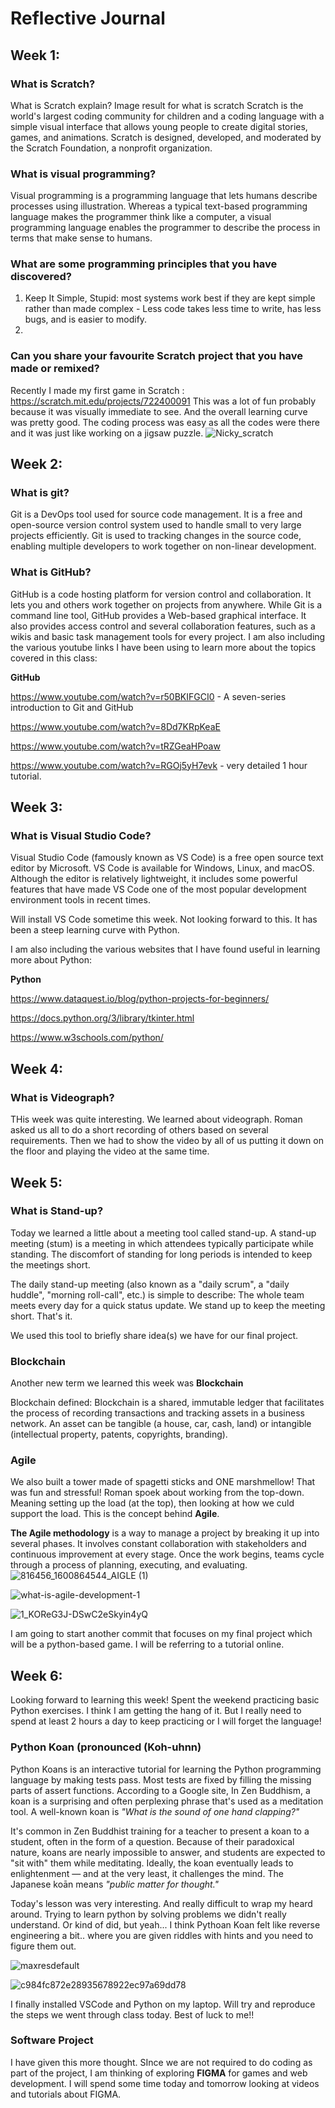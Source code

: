 # Reflective Journal

## Week 1:

### What is Scratch?
What is Scratch explain?
Image result for what is scratch
Scratch is the world's largest coding community for children and a coding language with a simple visual interface that allows young people to create digital stories, games, and animations. Scratch is designed, developed, and moderated by the Scratch Foundation, a nonprofit organization.

### What is visual programming?
Visual programming is a programming language that lets humans describe processes using illustration. Whereas a typical text-based programming language makes the programmer think like a computer, a visual programming language enables the programmer to describe the process in terms that make sense to humans.

### What are some programming principles that you have discovered?
1. Keep It Simple, Stupid: most systems work best if they are kept simple rather than made complex - Less code takes less time to write, has less bugs, and is easier to modify.
2. 

### Can you share your favourite Scratch project that you have made or remixed?
Recently I made my first game in Scratch : https://scratch.mit.edu/projects/722400091
This was a lot of fun probably because it was visually immediate to see. And the overall learning curve was pretty good.
The coding process was easy as all the codes were there and it was just like working on a jigsaw puzzle.
![Nicky_scratch](https://user-images.githubusercontent.com/110507439/187025780-98b41160-f215-4be2-afc4-6d8930f4ed79.png)
##



## Week 2:

### What is git?
Git is a DevOps tool used for source code management. It is a free and open-source version control system used to handle small to very large projects efficiently. Git is used to tracking changes in the source code, enabling multiple developers to work together on non-linear development.

### What is GitHub?
GitHub is a code hosting platform for version control and collaboration. It lets you and others work together on projects from anywhere. 
While Git is a command line tool, GitHub provides a Web-based graphical interface. It also provides access control and several collaboration features, such as a wikis and basic task management tools for every project.
I am also including the various youtube links I have been using to learn more about the topics covered in this class:

**GitHub**

https://www.youtube.com/watch?v=r50BKIFGCI0 - A seven-series introduction to Git and GitHub

https://www.youtube.com/watch?v=8Dd7KRpKeaE

https://www.youtube.com/watch?v=tRZGeaHPoaw

https://www.youtube.com/watch?v=RGOj5yH7evk - very detailed 1 hour tutorial.
##



## Week 3:

### What is Visual Studio Code?
Visual Studio Code (famously known as VS Code) is a free open source text editor by Microsoft. VS Code is available for Windows, Linux, and macOS. Although the editor is relatively lightweight, it includes some powerful features that have made VS Code one of the most popular development environment tools in recent times.

Will install VS Code sometime this week. Not looking forward to this. It has been a steep learning curve with Python.

I am also including the various websites that I have found useful in learning more about Python:

**Python**

https://www.dataquest.io/blog/python-projects-for-beginners/

https://docs.python.org/3/library/tkinter.html

https://www.w3schools.com/python/

##
###



## Week 4:

### What is Videograph?
THis week was quite interesting. We learned about videograph. Roman asked us all to do a short recording of others based on several requirements. Then we had to show the video by all of us putting it down on the floor and playing the video at the same time. 
##



## Week 5:

### What is Stand-up?
Today we learned a little about a meeting tool called stand-up. A stand-up meeting (stum) is a meeting in which attendees typically participate while standing. The discomfort of standing for long periods is intended to keep the meetings short. 

The daily stand-up meeting (also known as a "daily scrum", a "daily huddle", "morning roll-call", etc.) is simple to describe:
The whole team meets every day for a quick status update. We stand up to keep the meeting short.
That's it.

We used this tool to briefly share idea(s) we have for our final project. 

### Blockchain

Another new term we learned this week was **Blockchain**

Blockchain defined: Blockchain is a shared, immutable ledger that facilitates the process of recording transactions and tracking assets in a business network. An asset can be tangible (a house, car, cash, land) or intangible (intellectual property, patents, copyrights, branding).


### Agile

We also built a tower made of spagetti sticks and ONE marshmellow! That was fun and stressful! Roman spoek about working from the top-down. Meaning setting up the load (at the top), then looking at how we culd support the load. This is the concept behind **Agile**.

**The Agile methodology** is a way to manage a project by breaking it up into several phases. It involves constant collaboration with stakeholders and continuous improvement at every stage. Once the work begins, teams cycle through a process of planning, executing, and evaluating.
![816456_1600864544_AIGLE (1)](https://user-images.githubusercontent.com/110507439/187026703-63557eb4-e03a-4187-801f-b2705ea1b7dd.jpg)

![what-is-agile-development-1](https://user-images.githubusercontent.com/110507439/187026711-194d8258-75e2-4893-8566-91666956caf1.jpg)

![1_KOReG3J-DSwC2eSkyin4yQ](https://user-images.githubusercontent.com/110507439/187026716-9993346a-318e-49ea-ba2e-741f7840bf80.jpeg)




I am going to start another commit that focuses on my final project which will be a python-based game. I will be referring to a tutorial online.
##



## Week 6:
Looking forward to learning this week! Spent the weekend practicing basic Python exercises.
I think I am getting the hang of it. But I really need to spend at least 2 hours a day to keep practicing or I will forget the language!

### Python Koan (pronounced (Koh-uhnn)
Python Koans is an interactive tutorial for learning the Python programming language by making tests pass. Most tests are fixed by filling the missing parts of assert functions. According to a Google site, In Zen Buddhism, a koan is a surprising and often perplexing phrase that's used as a meditation tool. A well-known koan is *"What is the sound of one hand clapping?"*

It's common in Zen Buddhist training for a teacher to present a koan to a student, often in the form of a question. Because of their paradoxical nature, koans are nearly impossible to answer, and students are expected to "sit with" them while meditating. Ideally, the koan eventually leads to enlightenment — and at the very least, it challenges the mind. The Japanese koān means *"public matter for thought."*

Today's lesson was very interesting. And really difficult to wrap my heard around. Trying to learn python by solving problems we didn't really understand. Or kind of did, but yeah... I think Pythoan Koan felt like reverse engineering a bit.. where you are given riddles with hints and you need to figure them out.

![maxresdefault](https://user-images.githubusercontent.com/110507439/187132093-b4241d2e-338e-4fe8-88ef-0c411c9ca807.jpg)


![c984fc872e28935678922ec97a69dd78](https://user-images.githubusercontent.com/110507439/187132104-e0e3ef8b-8927-4c5e-885c-89cf6be2c5b3.jpg)

I finally installed VSCode and Python on my laptop. 
Will try and reproduce the steps we went through class today. Best of luck to me!!


### Software Project
I have given this more thought. SInce we are not required to do coding as part of the project, I am thinking of exploring **FIGMA** for games and web development.
I will spend some time today and tomorrow looking at videos and tutorials about FIGMA.



